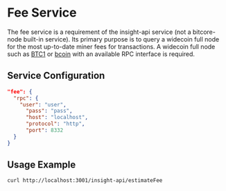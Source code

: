 # Fee Service

The fee service is a requirement of the insight-api service (not a bitcore-node built-in service). Its primary purpose is to query a widecoin full node for the most up-to-date miner fees for transactions. A widecoin full node such as [BTC1](https://github.com/btc1/widecoin) or [bcoin](https://github.com/bcoin-org/bcoin) with an available RPC interface is required.

## Service Configuration

```json
"fee": {
  "rpc": {
    "user": "user",
      "pass": "pass",
      "host": "localhost",
      "protocol": "http",
      "port": 8332
  }
}
```
## Usage Example

```bash
curl http://localhost:3001/insight-api/estimateFee
```
